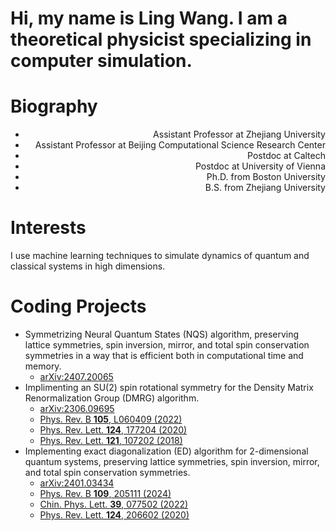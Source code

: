 # Hi, my name is Ling Wang. I am a theoretical physicist specializing in computer simulation.

# Biography
- <div style="text-align: right"> Assistant Professor at Zhejiang University </div>
- <div style="text-align: right"> Assistant Professor at Beijing Computational Science Research Center </div>
- <div style="text-align: right"> Postdoc at Caltech </div>
- <div style="text-align: right"> Postdoc at University of Vienna </div>
- <div style="text-align: right"> Ph.D. from Boston University </div>
- <div style="text-align: right"> B.S. from Zhejiang University </div>

# Interests
I use machine learning techniques to simulate dynamics of quantum and classical systems in high dimensions. 

# Coding Projects
- Symmetrizing Neural Quantum States (NQS) algorithm, preserving lattice symmetries, spin inversion, mirror, and total spin conservation symmetries
  in a way that is efficient both in computational time and memory.
  - [arXiv:2407.20065](https://arxiv.org/abs/2407.20065)
- Implimenting an SU(2) spin rotational symmetry for the Density Matrix Renormalization Group (DMRG) algorithm.
  - [arXiv:2306.09695](https://arxiv.org/abs/2306.09695)
  - [Phys. Rev. B **105**, L060409 (2022)](https://journals.aps.org/prb/abstract/10.1103/PhysRevB.105.L060409)
  - [Phys. Rev. Lett. **124**, 177204 (2020)](https://journals.aps.org/prl/abstract/10.1103/PhysRevLett.124.177204)
  - [Phys. Rev. Lett. **121**, 107202 (2018)](https://doi.org/10.1103/PhysRevLett.121.107202)
- Implementing exact diagonalization (ED) algorithm for 2-dimensional quantum systems, preserving lattice symmetries, spin inversion, mirror, and total spin conservation symmetries.
  - [arXiv:2401.03434](https://arxiv.org/abs/2401.03434)
  - [Phys. Rev. B **109**, 205111 (2024)](https://journals.aps.org/prb/abstract/10.1103/PhysRevB.109.205111)
  - [Chin. Phys. Lett. **39**, 077502 (2022)](https://iopscience.iop.org/article/10.1088/0256-307X/39/7/077502/meta)
  - <a href="https://journals.aps.org/prl/abstract/10.1103/PhysRevLett.124.206602" target='blank' rel="noopener noreferrer">Phys. Rev. Lett. **124**, 206602 (2020)</a>
